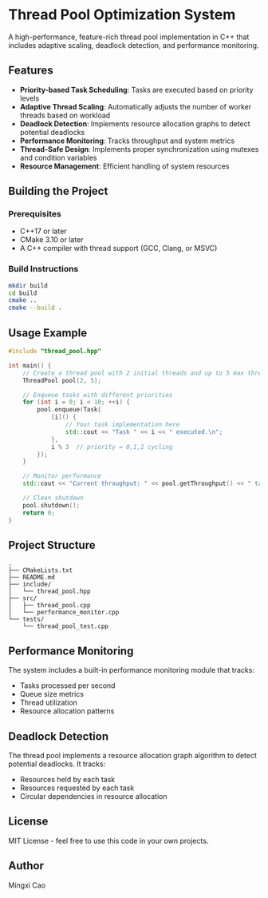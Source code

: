 # Thread Pool Optimization System

A high-performance, feature-rich thread pool implementation in C++ that includes adaptive scaling, deadlock detection, and performance monitoring.

## Features

- **Priority-based Task Scheduling**: Tasks are executed based on priority levels
- **Adaptive Thread Scaling**: Automatically adjusts the number of worker threads based on workload
- **Deadlock Detection**: Implements resource allocation graphs to detect potential deadlocks
- **Performance Monitoring**: Tracks throughput and system metrics
- **Thread-Safe Design**: Implements proper synchronization using mutexes and condition variables
- **Resource Management**: Efficient handling of system resources

## Building the Project

### Prerequisites

- C++17 or later
- CMake 3.10 or later
- A C++ compiler with thread support (GCC, Clang, or MSVC)

### Build Instructions

```bash
mkdir build
cd build
cmake ..
cmake --build .
```

## Usage Example

```cpp
#include "thread_pool.hpp"

int main() {
    // Create a thread pool with 2 initial threads and up to 5 max threads
    ThreadPool pool(2, 5);

    // Enqueue tasks with different priorities
    for (int i = 0; i < 10; ++i) {
        pool.enqueue(Task{
            [i]() {
                // Your task implementation here
                std::cout << "Task " << i << " executed.\n";
            },
            i % 3  // priority = 0,1,2 cycling
        });
    }

    // Monitor performance
    std::cout << "Current throughput: " << pool.getThroughput() << " tasks/sec\n";

    // Clean shutdown
    pool.shutdown();
    return 0;
}
```

## Project Structure

```
.
├── CMakeLists.txt
├── README.md
├── include/
│   └── thread_pool.hpp
├── src/
│   ├── thread_pool.cpp
│   └── performance_monitor.cpp
└── tests/
    └── thread_pool_test.cpp
```

## Performance Monitoring

The system includes a built-in performance monitoring module that tracks:
- Tasks processed per second
- Queue size metrics
- Thread utilization
- Resource allocation patterns

## Deadlock Detection

The thread pool implements a resource allocation graph algorithm to detect potential deadlocks. It tracks:
- Resources held by each task
- Resources requested by each task
- Circular dependencies in resource allocation

## License

MIT License - feel free to use this code in your own projects.

## Author

Mingxi Cao